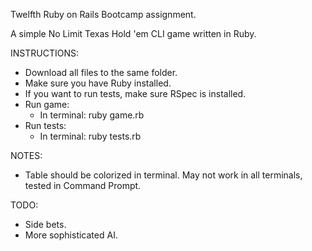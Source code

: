 Twelfth Ruby on Rails Bootcamp assignment.

A simple No Limit Texas Hold 'em CLI game written in Ruby.

INSTRUCTIONS:

- Download all files to the same folder.
- Make sure you have Ruby installed.
- If you want to run tests, make sure RSpec is installed.
- Run game:
     - In terminal: ruby game.rb
- Run tests:
     - In terminal: ruby tests.rb

NOTES:

- Table should be colorized in terminal. May not work in all terminals, tested in Command Prompt.

TODO:

- Side bets.
- More sophisticated AI.
